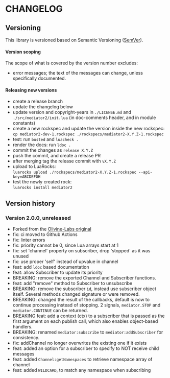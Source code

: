 # CHANGELOG

## Versioning

This library is versioned based on Semantic Versioning ([SemVer](https://semver.org/)).

#### Version scoping

The scope of what is covered by the version number excludes:

- error messages; the text of the messages can change, unless specifically documented.

#### Releasing new versions

- create a release branch
- update the changelog below
- update version and copyright-years in `./LICENSE.md` and `./src/mediator2/init.lua` (in doc-comments
  header, and in module constants)
- create a new rockspec and update the version inside the new rockspec:<br/>
  `cp mediator2-dev-1.rockspec ./rockspecs/mediator2-X.Y.Z-1.rockspec`
- test: run `busted` and `luacheck .`
- render the docs: run `ldoc .`
- commit the changes as `release X.Y.Z`
- push the commit, and create a release PR
- after merging tag the release commit with `vX.Y.Z`
- upload to LuaRocks:<br/>
  `luarocks upload ./rockspecs/mediator2-X.Y.Z-1.rockspec --api-key=ABCDEFGH`
- test the newly created rock:<br/>
  `luarocks install mediator2`

## Version history

### Version 2.0.0, unreleased

- Forked from the [Olivine-Labs original](https://github.com/Olivine-Labs/mediator_lua)
- fix: ci moved to Github Actions
- fix: linter errors
- fix: priority cannot be 0, since Lua arrays start at 1
- fix: set 'channel' property on subscriber, drop 'stopped' as it was unused
- fix: use proper 'self' instead of upvalue in channel
- feat: add `ldoc` based documentation
- feat: allow Subscriber to update its priority
- BREAKING: remove the exported Channel and Subscriber functions.
- feat: add "remove" method to Subscriber to unsubscribe
- BREAKING: remove the subscriber `id`, instead use subscriber object itself. Several
  methods changed signature or were removed.
- BREAKING: changed the result of the callbacks, default is now to continue processing
  instead of stopping. 2 signals, `mediator.STOP` and `mediator.CONTINUE` can be returned.
- BREAKING feat: add a context (ctx) to a subscriber that is passed as the first
  argument on each publish call, which also enables object-based handlers.
- BREAKING: renamed `mediator:subscribe` to `mediator:addSubscriber` for consistency.
- fix: addChannel no longer overwrites the existing one if it exists
- feat: added an option for a subscriber to specify to NOT receive child messages
- feat: added `Channel:getNamespaces` to retrieve namespace array of channel
- feat: added `WILDCARD`, to match any namespace when subscribing
